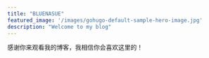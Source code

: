 ```yaml
---
title: "BLUENASUE"
featured_image: '/images/gohugo-default-sample-hero-image.jpg'
description: "Welcome to my blog"
---
```


感谢你来观看我的博客，我相信你会喜欢这里的！
